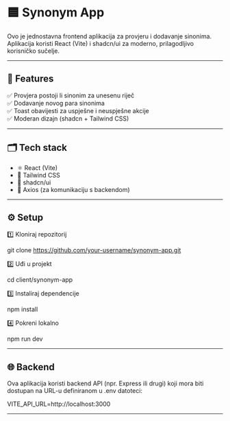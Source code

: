 # 🟦 Synonym App

Ovo je jednostavna frontend aplikacija za provjeru i dodavanje sinonima. Aplikacija koristi React (Vite) i shadcn/ui za moderno, prilagodljivo korisničko sučelje.

---

## 🚀 Features

✅ Provjera postoji li sinonim za unesenu riječ  
✅ Dodavanje novog para sinonima  
✅ Toast obavijesti za uspješne i neuspješne akcije  
✅ Moderan dizajn (shadcn + Tailwind CSS)

---

## 🗂️ Tech stack

- ⚛️ React (Vite)
- 💨 Tailwind CSS
- 🎨 shadcn/ui
- 🍰 Axios (za komunikaciju s backendom)

---

## ⚙️ Setup

1️⃣ Kloniraj repozitorij

git clone https://github.com/your-username/synonym-app.git

2️⃣ Uđi u projekt

cd client/synonym-app

3️⃣ Instaliraj dependencije

npm install

4️⃣ Pokreni lokalno

npm run dev

---

## 🌐 Backend

Ova aplikacija koristi backend API (npr. Express ili drugi) koji mora biti dostupan na URL-u definiranom u .env datoteci:

VITE_API_URL=http://localhost:3000

---